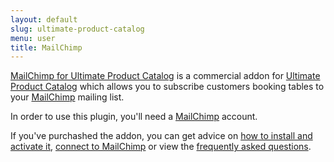 ```yaml
---
layout: default
slug: ultimate-product-catalog
menu: user
title: MailChimp 
---
```

[MailChimp for Ultimate Product Catalog](https://www.etoilewebdesign.com/plugins/five-star-ultimate-product-catalog/mailchimp/) is a commercial addon for [Ultimate Product Catalog](https://www.etoilewebdesign.com/plugins/five-star-ultimate-product-catalog/) which allows you to subscribe customers booking tables to your [MailChimp](http://mailchimp.com) mailing list.

In order to use this plugin, you'll need a [MailChimp](http://mailchimp.com) account.

If you've purchashed the addon, you can get advice on [how to install and activate it](install), [connect to MailChimp](connect) or view the [frequently asked questions](faq).
